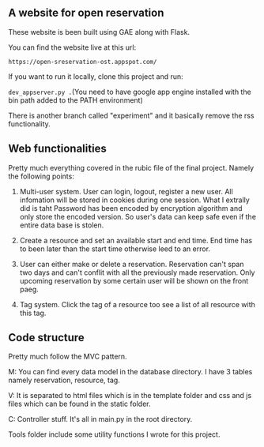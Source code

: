 ## A website for open reservation

These website is been built using GAE along with Flask.

You can find the website live at this url:

```https://open-sreservation-ost.appspot.com/```

If you want to run it locally, clone this project and run:

```dev_appserver.py .```(You need to have google app engine installed with the bin path added to the PATH environment)

There is another branch called "experiment" and it basically remove the rss functionality.


## Web functionalities
Pretty much everything covered in the rubic file of the final project. Namely the following points:

1. Multi-user system. User can login, logout, register a new user. All infomation will be stored in cookies during one session. What I extrally did is taht Password has been encoded by encryption algorithm and only store the encoded version. So user's data can keep safe even if the entire data base is stolen.

2. Create a resource and set an available start and end time. End time has to been later than the start time otherwise leed to an error.

3. User can either make or delete a reservation. Reservation can't span two days and can't conflit with all the previously made reservation. Only upcoming reservation by some certain user will be shown on the front paeg.

4. Tag system. Click the tag of a resource too see a list of all resource with this tag.


## Code structure

Pretty much follow the MVC pattern.

M: You can find every data model in the database directory. I have 3 tables namely reservation, resource, tag.

V: It is separated to html files which is in the template folder and css and js files which can be found in the static folder.

C: Controller stuff. It's all in main.py in the root directory.

Tools folder include some utility functions I wrote for this project.
